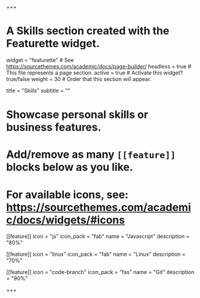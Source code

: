 +++
# A Skills section created with the Featurette widget.
widget = "featurette"  # See https://sourcethemes.com/academic/docs/page-builder/
headless = true  # This file represents a page section.
active = true  # Activate this widget? true/false
weight = 30  # Order that this section will appear.

title = "Skills"
subtitle = ""

# Showcase personal skills or business features.
# 
# Add/remove as many `[[feature]]` blocks below as you like.
# 
# For available icons, see: https://sourcethemes.com/academic/docs/widgets/#icons

[[feature]]
  icon = "js"
  icon_pack = "fab"
  name = "Javascript"
  description = "80%"
  
[[feature]]
  icon = "linux"
  icon_pack = "fab"
  name = "Linux"
  description = "70%"  
  
[[feature]]
  icon = "code-branch"
  icon_pack = "fas"
  name = "Git"
  description = "90%"

+++

